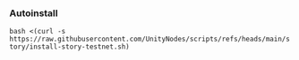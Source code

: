 ### Autoinstall

```bash <(curl -s https://raw.githubusercontent.com/UnityNodes/scripts/refs/heads/main/story/install-story-testnet.sh)```
